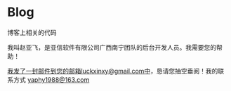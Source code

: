 # Blog
博客上相关的代码

我叫赵亚飞，是亚信软件有限公司广西南宁团队的后台开发人员。我需要您的帮助！

我发了一封邮件到您的邮箱luckxinxy@gmail.com中，恳请您抽空垂阅！我的联系方式 yaphy1988@163.com 
